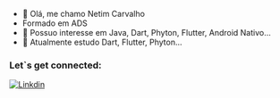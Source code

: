 - 👋 Olá, me chamo Netim Carvalho
- Formado em ADS
- 👀 Possuo interesse em Java, Dart, Phyton, Flutter, Android Nativo...
- 🌱 Atualmente estudo Dart, Flutter, Phyton...

### Let`s get connected:

[![Linkdin](https://img.shields.io/badge/LinkedIn-0077B5?style=for-the-badge&logoColor=white)](https://www.linkedin.com/in/cipriano-alvarenga-8a2838121/)
<!---
netim-carvalho/netim-carvalho is a ✨ special ✨ repository because its `README.md` (this file) appears on your GitHub profile.
You can click the Preview link to take a look at your changes.
--->
